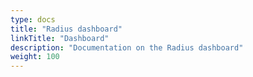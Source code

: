 ```yaml
---
type: docs
title: "Radius dashboard"
linkTitle: "Dashboard"
description: "Documentation on the Radius dashboard"
weight: 100
---
```

